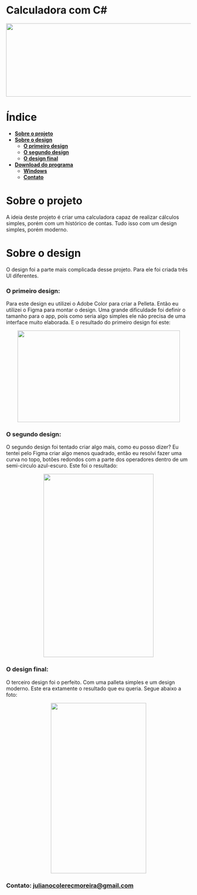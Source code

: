 # Calculadora com C#
<p align="center">
  <img width="700" height="200" src="https://user-images.githubusercontent.com/66191563/89082019-3903e100-d363-11ea-8bf0-cd10b00ea4eb.png">
</p>

# Índice
 - [**Sobre o projeto**](https://github.com/JulianoCCMoreira/Calculadora-Cshap/new/master?readme=1#sobre-o-projeto)
 - [**Sobre o design**](https://github.com/JulianoCCMoreira/Calculadora-Cshap/new/master?readme=1#sobre-o-design)
   - [**O primeiro design**](https://github.com/JulianoCCMoreira/Calculadora-Cshap/new/master?readme=1#o-primeiro-design)
   - [**O segundo design**](https://github.com/JulianoCCMoreira/Calculadora-Cshap/new/master?readme=1#o-segundo-design)
   - [**O design final**](https://github.com/JulianoCCMoreira/Calculadora-Cshap/new/master?readme=1#o-design-final)
 - [**Download do programa**](https://github.com/JulianoCCMoreira/Calculadora-Cshap/new/master?readme=1#download-do-programa)
   - [**Windows**](https://github.com/JulianoCCMoreira/Calculadora-Cshap/new/master?readme=1#windows)
   - [**Contato**](https://github.com/JulianoCCMoreira/Calculadora-Cshap/new/master?readme=1#contato-julianocolerecmoreiragmailcom)
   
# Sobre o projeto
 A ideia deste projeto é criar uma calculadora capaz de realizar cálculos simples, porém com um histórico de contas. Tudo isso com um design simples, porém moderno.

# Sobre o design
 O design foi a parte mais complicada desse projeto. Para ele foi criada três UI diferentes.
  ### O primeiro design:
  Para este design eu utilizei o Adobe Color para criar a Pelleta. Então eu utilizei o Figma para montar o design. Uma grande dificuldade foi definir o tamanho para o app, pois como seria algo simples ele não precisa de uma interface muito elaborada. E o resultado do primeiro design foi este: <p align="center">
  <p align="center">  
    <img width="443" height="250" src="https://user-images.githubusercontent.com/66191563/89082414-55544d80-d364-11ea-988a-6183685788a8.png">
  </p>

  ### O segundo design:
  O segundo design foi tentado criar algo mais, como eu posso dizer? Eu tentei pelo Figma criar algo menos quadrado, então eu resolvi fazer uma curva no topo, botões redondos com a parte dos operadores dentro de um semi-circulo azul-escuro. Este foi o resultado:
  <p align="center">  
    <img width="300" height="500" src="https://user-images.githubusercontent.com/66191563/89083255-d01e6800-d366-11ea-8dbe-a6348e51dbd2.png">
  </p>

  ### O design final:
  O terceiro design foi o perfeito. Com uma palleta simples e um design moderno. Este era extamente o resultado que eu queria. Segue abaixo a foto:
  <p align="center">  
    <img width="260" height="465" src="https://user-images.githubusercontent.com/66191563/89084616-5a66cc00-d367-11ea-9bcf-bf0b2b20a94f.png">
  </p>

### Contato: julianocolerecmoreira@gmail.com
